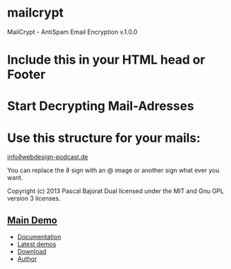 mailcrypt
=========

MailCrypt - AntiSpam Email Encryption v.1.0.0


Include this in your HTML head or Footer
========================================

<script type="text/javascript" src="js/jquery.js"></script>
<script type="text/javascript" src="js/mailcrypt.js"></script>

Start Decrypting Mail-Adresses
==============================

<script type="text/javascript">
	$(document).ready(function(){
		$('a.mailcrypt').mailcrypt();
	});
</script>

Use this structure for your mails:
==================================

<a href="kontakt.html" class="mailcrypt">info<span><span>∂</span></span>webdesign-podcast.de</a>

You can replace the ∂ sign with an @ image or another sign what ever you want.

Copyright (c) 2013 Pascal Bajorat
Dual licensed under the MIT and Gnu GPL version 3 licenses.



## [Main Demo](http://www.webdesign-podcast.de/wp-content/uploads/2011/06/mailcrypt/)

* [Documentation](https://github.com/pascalbajorat/mailcrypt/wiki)
* [Latest demos](http://www.webdesign-podcast.de/wp-content/uploads/2011/06/mailcrypt/)
* [Download](https://github.com/pascalbajorat/mailcrypt/zipball/master)
* [Author](https://www.pascal-bajorat.com/)